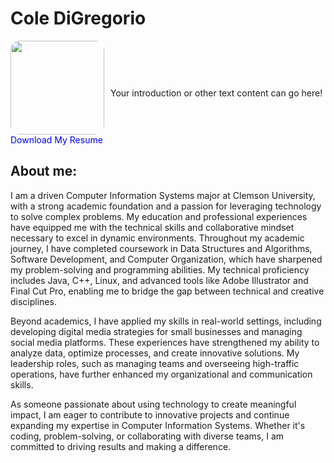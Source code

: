 # Cole DiGregorio

<div style="display: flex; align-items: center;">
    <div style="margin-right: 10px;">
        <img src="COL01833.JPG" style="width: 150px; border-radius: 10%;">
        <div>
            <a href="Resume.pdf" target="_blank" style="text-decoration: none; color: blue;">Download My Resume</a>
        </div>
    </div>
    <div>
        <p>Your introduction or other text content can go here!</p>
    </div>
</div>

## About me:

I am a driven Computer Information Systems major at Clemson University, with a strong academic foundation and a passion for leveraging technology to solve complex problems. My education and professional experiences have equipped me with the technical skills and collaborative mindset necessary to excel in dynamic environments.
Throughout my academic journey, I have completed coursework in Data Structures and Algorithms, Software Development, and Computer Organization, which have sharpened my problem-solving and programming abilities. My technical proficiency includes Java, C++, Linux, and advanced tools like Adobe Illustrator and Final Cut Pro, enabling me to bridge the gap between technical and creative disciplines.<br>

Beyond academics, I have applied my skills in real-world settings, including developing digital media strategies for small businesses and managing social media platforms. These experiences have strengthened my ability to analyze data, optimize processes, and create innovative solutions. My leadership roles, such as managing teams and overseeing high-traffic operations, have further enhanced my organizational and communication skills. <br>

As someone passionate about using technology to create meaningful impact, I am eager to contribute to innovative projects and continue expanding my expertise in Computer Information Systems. Whether it's coding, problem-solving, or collaborating with diverse teams, I am committed to driving results and making a difference. <br>
